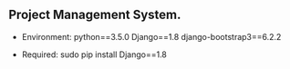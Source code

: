 
## Project Management System.  

* Environment: python==3.5.0   Django==1.8   django-bootstrap3==6.2.2

* Required: sudo pip install Django==1.8




